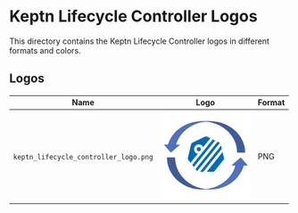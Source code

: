 # Keptn Lifecycle Controller Logos

This directory contains the Keptn Lifecycle Controller logos in different formats and colors.

## Logos

| Name                                       | Logo                                                                 | Format |
| ------------------------------------------ | -------------------------------------------------------------------- | ------ |
| `keptn_lifecycle_controller_logo.png`      | <img src="./keptn_lifecycle_controller_logo.png" width="160">        | PNG    |
